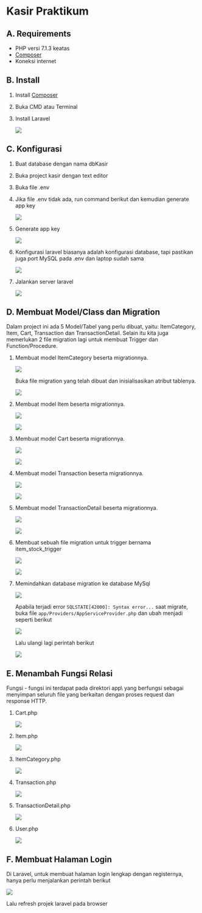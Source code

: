 # Kasir Praktikum

## A. Requirements
- PHP versi 7.1.3 keatas
- [Composer](https://getcomposer.org/)
- Koneksi internet

## B. Install
1. Install [Composer](https://getcomposer.org/download/)
1. Buka CMD atau Terminal
1. Install Laravel

    ![](carbon/1.png)
## C. Konfigurasi
1. Buat database dengan nama dbKasir
1. Buka project kasir dengan text editor
1. Buka file .env 
1. Jika file .env tidak ada, run command berikut dan kemudian generate app key

    ![](carbon/2.png)
1. Generate app key

    ![](carbon/3.png)    
1. Konfigurasi laravel biasanya adalah konfigurasi database, tapi pastikan juga port MySQL pada .env dan laptop sudah sama

    ![](carbon/4.png)
1. Jalankan server laravel

    ![](carbon/5.png)

## D. Membuat Model/Class dan Migration
Dalam project ini ada 5 Model/Tabel yang perlu dibuat, yaitu: ItemCategory, Item, Cart, Transaction dan TransactionDetail. Selain itu kita juga memerlukan 2 file migration lagi untuk membuat Trigger dan Function/Procedure.

1. Membuat model ItemCategory beserta migrationnya.

    ![](carbon/6.png)
    
    Buka file migration yang telah dibuat dan inisialisasikan atribut tablenya.

    ![](carbon/7.png)

1. Membuat model Item beserta migrationnya.

    ![](carbon/8.png)

    ![](carbon/9.png)

1. Membuat model Cart beserta migrationnya.

    ![](carbon/10.png)

    ![](carbon/11.png)

1. Membuat model Transaction beserta migrationnya.

    ![](carbon/12.png)

    ![](carbon/13.png)

1. Membuat model TransactionDetail beserta migrationnya.

    ![](carbon/14.png)
    
    ![](carbon/15.png)

1. Membuat sebuah file migration untuk trigger bernama item_stock_trigger

    ![](carbon/16.png)

    ![](carbon/17.png)
    
1. Memindahkan database migration ke database MySql

    ![](carbon/18.png)
    
    Apabila terjadi error `SQLSTATE[42000]: Syntax error...` saat migrate, buka file `app/Providers/AppServiceProvider.php` dan ubah menjadi seperti berikut
    
    ![](carbon/19.png)
    
    Lalu ulangi lagi perintah berikut

    ![](carbon/18.png)

## E. Menambah Fungsi Relasi
Fungsi - fungsi ini terdapat pada direktori app\ yang berfungsi sebagai menyimpan seluruh file yang berkaitan dengan proses request dan response HTTP.

1. Cart.php
    
    ![](carbon/20.png)
    
1. Item.php
    
    ![](carbon/21.png)

1. ItemCategory.php
    
    ![](carbon/22.png)
    
1. Transaction.php
    
    ![](carbon/23.png)
    
1. TransactionDetail.php
    
    ![](carbon/24.png)

1. User.php
    
    ![](carbon/25.png)

## F. Membuat Halaman Login
Di Laravel, untuk membuat halaman login lengkap dengan registernya, hanya perlu menjalankan perintah berikut

![](carbon/26.png)

Lalu refresh projek laravel pada browser

